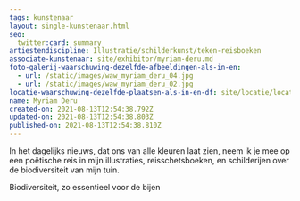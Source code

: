 ```yaml
---
tags: kunstenaar
layout: single-kunstenaar.html
seo:
  twitter:card: summary
artiestendiscipline: Illustratie/schilderkunst/teken-reisboeken
associate-kunstenaar: site/exhibitor/myriam-deru.md
foto-galerij-waarschuwing-dezelfde-afbeeldingen-als-in-en:
  - url: /static/images/waw_myriam_deru_04.jpg
  - url: /static/images/waw_myriam_deru_02.jpg
locatie-waarschuwing-dezelfde-plaatsen-als-in-en-df: site/locatie/locatie-van-myriam-deru.md
name: Myriam Deru
created-on: 2021-08-13T12:54:38.792Z
updated-on: 2021-08-13T12:54:38.803Z
published-on: 2021-08-13T12:54:38.810Z
---
```

<!--StartFragment-->

In het dagelijks nieuws, dat ons van alle kleuren laat zien, neem ik je mee op een poëtische reis in mijn illustraties, reisschetsboeken, en schilderijen over de biodiversiteit van mijn tuin.

Biodiversiteit, zo essentieel voor de bijen



<!--EndFragment-->